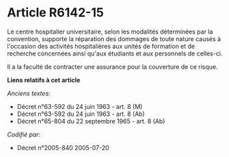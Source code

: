 # Article R6142-15

Le centre hospitalier universitaire, selon les modalités déterminées par la convention, supporte la réparation des dommages
de toute nature causés à l'occasion des activités hospitalières aux unités de formation et de recherche concernées ainsi
qu'aux étudiants et aux personnels de celles-ci.

Il a la faculté de contracter une assurance pour la couverture de ce risque.

**Liens relatifs à cet article**

_Anciens textes_:

  - Décret n°63-592 du 24 juin 1963 - art. 8 (M)
  - Décret n°63-592 du 24 juin 1963 - art. 8 (Ab)
  - Décret n°65-804 du 22 septembre 1965 - art. 8 (Ab)

_Codifié par_:

  - Décret n°2005-840 2005-07-20
